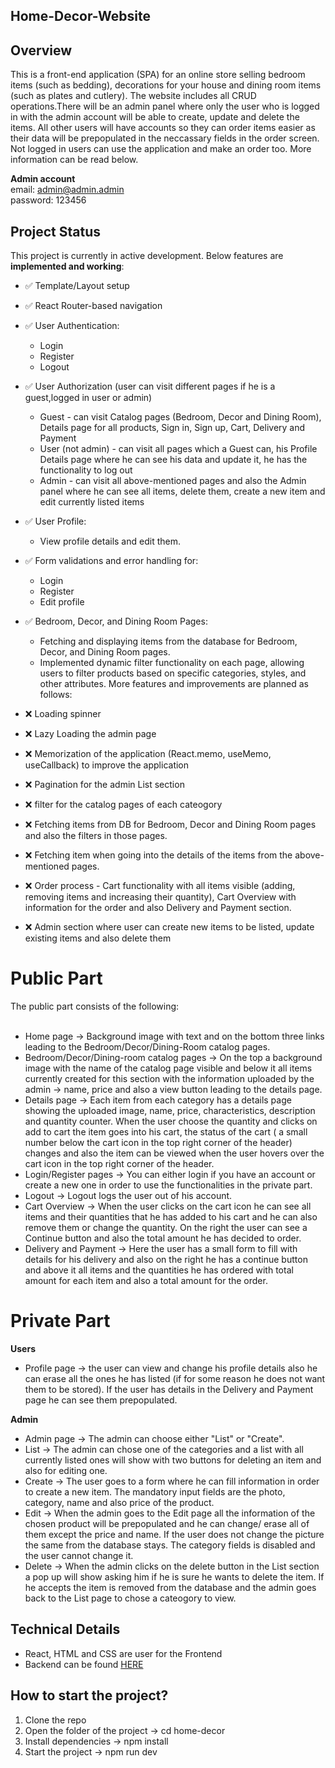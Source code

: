 ## Home-Decor-Website </br>

## Overview

This is a front-end application (SPA) for an online store selling bedroom items (such as bedding), decorations for your house and dining room items (such as plates and cutlery). The website includes all CRUD operations.There will be an admin panel where only the user who is logged in with the admin account will be able to create, update and delete the items. All other users will have accounts so they can order items easier as their data will be prepopulated in the neccassary fields in the order screen. Not logged in users can use the application and make an order too. More information can be read below.

**Admin account** <br>
email: admin@admin.admin <br>
password: 123456 <br>

## Project Status

This project is currently in active development. Below features are **implemented and working**:

- ✅ Template/Layout setup
- ✅ React Router-based navigation
- ✅ User Authentication:
  - Login
  - Register
  - Logout
- ✅ User Authorization (user can visit different pages if he is a guest,logged in user or admin)
  - Guest - can visit Catalog pages (Bedroom, Decor and Dining Room), Details page for all products, Sign in, Sign up, Cart, Delivery and Payment
  - User (not admin) - can visit all pages which a Guest can, his Profile Details page where he can see his data and update it, he has the functionality to log out 
  - Admin - can visit all above-mentioned pages and also the Admin panel where he can see all items, delete them, create a new item and edit currently listed items
- ✅ User Profile:
  - View profile details and edit them.
- ✅ Form validations and error handling for:
  - Login
  - Register
  - Edit profile
- ✅ Bedroom, Decor, and Dining Room Pages:
  - Fetching and displaying items from the database for Bedroom, Decor, and Dining Room pages.
  - Implemented dynamic filter functionality on each page, allowing users to filter products based on specific categories, styles, and other attributes.
More features and improvements are planned as follows:

- ❌ Loading spinner </br>
- ❌ Lazy Loading the admin page </br>
- ❌ Memorization of the application (React.memo, useMemo, useCallback) to improve the application </br>
- ❌ Pagination for the admin List section </br>
- ❌ filter for the catalog pages of each cateogory </br>

- ❌ Fetching items from DB for Bedroom, Decor and Dining Room pages and also the filters in those pages. </br>
- ❌ Fetching item when going into the details of the items from the above-mentioned pages. </br>
- ❌ Order process - Cart functionality with all items visible (adding, removing items and increasing their quantity), Cart Overview with information for the order and also Delivery and Payment section. </br>
- ❌ Admin section where user can create new items to be listed, update existing items and also delete them </br>

# Public Part

The public part consists of the following: <br/>
<br/>
* Home page -> Background image with text and on the bottom three links leading to the Bedroom/Decor/Dining-Room catalog pages.
* Bedroom/Decor/Dining-room catalog pages -> On the top a background image with the name of the catalog page visible and below it all items currently created for this section with the information uploaded by the admin -> name, price and also a view button leading to the details page.
* Details page -> Each item from each category has a details page showing the uploaded image, name, price, characteristics, description and quantity counter. When the user choose the quantity and clicks on add to cart the item goes into his cart, the status of the cart ( a small number below the cart icon in the top right corner of the header) changes and also the item can be viewed when the user hovers over the cart icon in the top right corner of the header.
* Login/Register pages -> You can either login if you have an account or create a new one in order to use the functionalities in the private part.
* Logout -> Logout logs the user out of his account.
* Cart Overview -> When the user clicks on the cart icon he can see all items and their quantities that he has added to his cart and he can also remove them or change the quantity. On the right the user can see a Continue button and also the total amount he has decided to order.
* Delivery and Payment -> Here the user has a small form to fill with details for his delivery and also on the right he has a continue button and above it all items and the quantities he has ordered with total amount for each item and also a total amount for the order.

# Private Part

**Users**

* Profile page -> the user can view and change his profile details also he can erase all the ones he has listed (if for some reason he does not want them to be stored). If the user has details in the Delivery and Payment page he can see them prepopulated.

**Admin**

* Admin page -> The admin can choose either "List" or "Create".
* List -> The admin can chose one of the categories and a list with all currently listed ones will show with two buttons for deleting an item and also for editing one.
* Create -> The user goes to a form where he can fill information in order to create a new item. The mandatory input fields are the photo, category, name and also price of the product.
* Edit -> When the admin goes to the Edit page all the information of the chosen product will be prepopulated and he can change/ erase all of them except the price and name. If the user does not change the picture the same from the database stays. The category fields is disabled and the user cannot change it.
* Delete -> When the admin clicks on the delete button in the List section a pop up will show asking him if he is sure he wants to delete the item. If he accepts the item is removed from the database and the admin goes back to the List page to chose a cateogory to view.

## Technical Details

- React, HTML and CSS are user for the Frontend
- Backend can be found [HERE](https://github.com/icovv/REST-API)<br/>

## How to start the project?

1. Clone the repo
2. Open the folder of the project -> cd home-decor
3. Install dependencies ->  npm install
4. Start the project -> npm run dev
